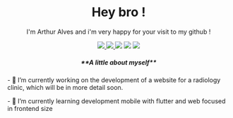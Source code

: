 <h1 align='center'>Hey bro !</h1> 

<p align='center'>I'm Arthur Alves and i'm very happy for your visit to my github !</p>

<div align='center'>
  <a href="https://twitter.com/it_sArthurAlves">
    <img src="https://img.shields.io/badge/-Twitter-00ACEE?style=flat-square&labelColor=00ACEE&logo=twitter&logoColor=white">
  </a>
  <a href="https://t.me/it_sarthuralves">
    <img src="https://img.shields.io/badge/-Telegram-0088CC?style=flat-square&logo=telegram&logoColor=white">
  </a
  <a href="mailto:itsarthuralves@gmail.com">
    <img src="https://img.shields.io/badge/-Gmail-dd4b39?style=flat-square&logo=Gmail&logoColor=white">
  </a
  <a href="https://www.linkedin.com/in/arthur-alves-78a63a161/">
    <img src="https://img.shields.io/badge/-Linkedin-0976b4?style=flat-square&logo=Linkedin&logoColor=white">
  </a
  <a href="arreys.github.io/">
    <img src="https://img.shields.io/badge/-Website-5F2D48?style=flat-square&logo=appveyor&logoColor=white">
  </a>
</div>


<h5 align='center'>**A little about myself**</h5>
<p align='left'>- 🔭 I’m currently working on the development of a website for a radiology clinic, which will be in more detail soon.</p>
<p align='left'>- 🌱 I’m currently learning development mobile with flutter and web focused in frontend size</p>
<!-- 👯 I’m looking to collaborate on ...
- 🤔 I’m looking for help with ...
- 💬 Ask me about ...
- 📫 How to reach me: ...
- 😄 Pronouns: ...
- ⚡ Fun fact: ...
-->
